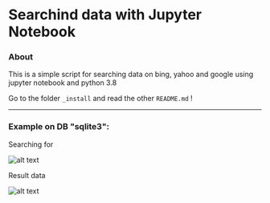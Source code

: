 # Searchind data with Jupyter Notebook
### About

This is a simple script for searching data on bing, yahoo and google using jupyter notebook and python 3.8

Go to the folder `_install` and read the other `README.md` !
___
### Example on DB "sqlite3":

Searching for

![alt text][db1]

Result data

![alt text][db2]

[db1]: https://moow.com.br/static/images/git/searching_data.PNG "Image of search topic"

[db2]: https://moow.com.br/static/images/git/searching_data_result.PNG "Images of results found"